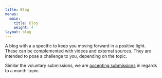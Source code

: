 ```yaml
---
title: Blog
menus:
  main:
    title: Blog
    weight: 4
layout: blog
---
```


A blog with a a specific to keep you moving forward in a positive light. These can be complemented with videos and external sources. They are intended to pose a challenge to you, depending on the topic.

Similar the voluntary submissions, we are [accepting submissions](mailto:lachlan.querzoli@gmail.com) in regards to a month-topic.
